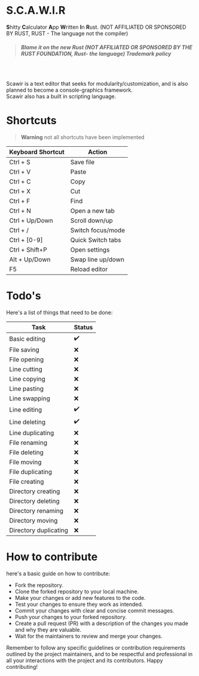 # S.C.A.W.I.R
**S**hitty **C**alculator **A**pp **W**ritten **I**n **R**ust. (NOT AFFILIATED OR SPONSORED BY RUST, RUST - The language not the compiler)

 > ###### **Blame it on the new Rust (NOT AFFILIATED OR SPONSORED BY THE RUST FOUNDATION, Rust- the language) Trademark policy**
<br>

Scawir is a text editor that seeks for modularity/customization, and is also planned to become a console-graphics framework. <br>
Scawir also has a built in scripting language.

# Shortcuts
> **Warning**
> not all shortcuts have been implemented

| Keyboard Shortcut | Action            |
| ----------------- | ----------------- |
| Ctrl + S          | Save file         |
| Ctrl + V          | Paste             |
| Ctrl + C          | Copy              |
| Ctrl + X          | Cut               |
| Ctrl + F          | Find              |
| Ctrl + N          | Open a new tab    |
| Ctrl + Up/Down    | Scroll down/up    |
| Ctrl + /          | Switch focus/mode |
| Ctrl + [0-9]      | Quick Switch tabs |
| Ctrl + Shift+P    | Open settings     |
| Alt  + Up/Down    | Swap line up/down |
| F5                | Reload editor     |



# Todo's

Here's a list of things that need to be done:

| Task                   | Status | 
|------------------------|--------| 
| Basic editing          | ✔️     | 
| File saving            | ❌     | 
| File opening           | ❌     | 
| Line cutting           | ❌     | 
| Line copying           | ❌     | 
| Line pasting           | ❌     | 
| Line swapping          | ❌     | 
| Line editing           | ✔️     | 
| Line deleting          | ✔️     | 
| Line duplicating       | ❌     | 
| File renaming          | ❌     | 
| File deleting          | ❌     | 
| File moving            | ❌     | 
| File duplicating       | ❌     | 
| File creating          | ❌     | 
| Directory creating     | ❌     | 
| Directory deleting     | ❌     | 
| Directory renaming     | ❌     | 
| Directory moving       | ❌     | 
| Directory duplicating  | ❌     | 

# How to contribute
here's a basic guide on how to contribute:

- Fork the repository.
- Clone the forked repository to your local machine.
- Make your changes or add new features to the code.
- Test your changes to ensure they work as intended.
- Commit your changes with clear and concise commit messages.
- Push your changes to your forked repository.
- Create a pull request (PR) with a description of the changes you made and why they are valuable.
- Wait for the maintainers to review and merge your changes.

Remember to follow any specific guidelines or contribution requirements outlined by the project maintainers, and to be respectful and professional in all your interactions with the project and its contributors. Happy contributing!
